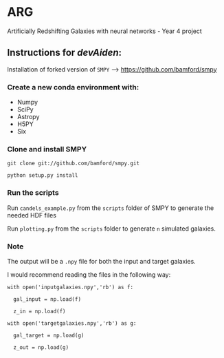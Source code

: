 # ARG
Artificially Redshifting Galaxies with neural networks - Year 4 project

## Instructions for *devAiden*:

Installation of forked version of `SMPY` --> https://github.com/bamford/smpy


### Create a new conda environment with:
- Numpy
- SciPy
- Astropy
- H5PY
- Six


### Clone and install SMPY

`git clone git://github.com/bamford/smpy.git`

`python setup.py install`

### Run the scripts

Run `candels_example.py` from the `scripts` folder of SMPY to generate the needed HDF files

Run `plotting.py` from the `scripts` folder to generate `n` simulated galaxies.

### Note

The output will be a `.npy` file for both the input and target galaxies.

I would recommend reading the files in the following way:

```
with open('inputgalaxies.npy','rb') as f:

  gal_input = np.load(f)
  
  z_in = np.load(f)
```

```
with open('targetgalaxies.npy','rb') as g:

  gal_target = np.load(g)
  
  z_out = np.load(g)
```  
